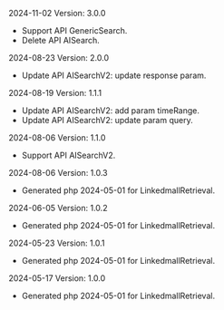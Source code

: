 2024-11-02 Version: 3.0.0
- Support API GenericSearch.
- Delete API AISearch.


2024-08-23 Version: 2.0.0
- Update API AISearchV2: update response param.


2024-08-19 Version: 1.1.1
- Update API AISearchV2: add param timeRange.
- Update API AISearchV2: update param query.


2024-08-06 Version: 1.1.0
- Support API AISearchV2.


2024-08-06 Version: 1.0.3
- Generated php 2024-05-01 for LinkedmallRetrieval.

2024-06-05 Version: 1.0.2
- Generated php 2024-05-01 for LinkedmallRetrieval.

2024-05-23 Version: 1.0.1
- Generated php 2024-05-01 for LinkedmallRetrieval.

2024-05-17 Version: 1.0.0
- Generated php 2024-05-01 for LinkedmallRetrieval.

